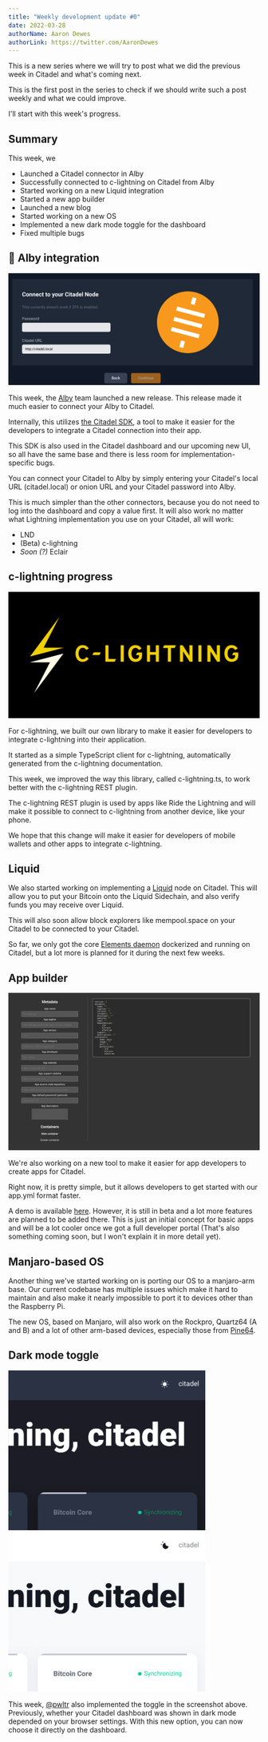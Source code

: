 ```yaml
---
title: "Weekly development update #0"
date: 2022-03-28
authorName: Aaron Dewes
authorLink: https://twitter.com/AaronDewes
---
```


This is a new series where we will try to post what we did the previous week in Citadel and what's coming next.

This is the first post in the series to check if we should write such a post weekly and what we could improve.

I'll start with this week's progress.

## Summary

This week, we

- Launched a Citadel connector in Alby
- Successfully connected to c-lightning on Citadel from Alby
- Started working on a new Liquid integration
- Started a new app builder
- Launched a new blog
- Started working on a new OS
- Implemented a new dark mode toggle for the dashboard
- Fixed multiple bugs


## 🐝 Alby integration

![A screenshot of Alby's Citadel connector](./alby-connector.png)

This week, the [Alby](https://getalby.com) team launched a new release. This release made it much easier to connect your Alby to Citadel.

Internally, this utilizes [the Citadel SDK](https://github.com/runcitadel/sdk), a tool to make it easier for the developers to integrate a Citadel connection into their app.

This SDK is also used in the Citadel dashboard and our upcoming new UI, so all have the same base and there is less room for implementation-specific bugs.

You can connect your Citadel to Alby by simply entering your Citadel's local URL (citadel.local) or onion URL and your Citadel password into Alby.

This is much simpler than the other connectors, because you do not need to log into the dashboard and copy a value first. It will also work no matter what Lightning implementation you use on your Citadel, all will work:

- LND
- (Beta) c-lightning
- _Soon (?)_ Eclair

## c-lightning progress

![c-lightning logo](./c-lightning_logo_white_on_dark_rgb.png)

For c-lightning, we built our own library to make it easier for developers to integrate c-lightning into their application.

It started as a simple TypeScript client for c-lightning, automatically generated from the c-lightning documentation.

This week, we improved the way this library, called c-lightning.ts, to work better with the c-lightning REST plugin.

The c-lightning REST plugin is used by apps like Ride the Lightning and will make it possible to connect to c-lightning from another device, like your phone.

We hope that this change will make it easier for developers of mobile wallets and other apps to integrate c-lightning.

## Liquid

We also started working on implementing a [Liquid](https://liquid.net) node on Citadel. This will allow you to put your Bitcoin onto the Liquid Sidechain, and also verify funds you may receive over Liquid.

This will also soon allow block explorers like mempool.space on your Citadel to be connected to your Citadel.

So far, we only got the core [Elements daemon](https://github.com/ElementsProject/elements) dockerized and running on Citadel, but a lot more is planned for it during the next few weeks.

## App builder

![A screenshot of the new app builder](./app-builder.png)

We're also working on a new tool to make it easier for app developers to create apps for Citadel.

Right now, it is pretty simple, but it allows developers to get started with our app.yml format faster.

A demo is available [here](https://app-builder.runcitadel.space/). However, it is still in beta and a lot more features are planned to be added there. This is just an initial concept for basic apps and will be a lot cooler once we got a full developer portal (That's also something coming soon, but I won't explain it in more detail yet).

## Manjaro-based OS

Another thing we've started working on is porting our OS to a manjaro-arm base. Our current codebase has multiple issues which make it hard to maintain and also make it nearly impossible to port it to devices other than the Raspberry Pi.

The new OS, based on Manjaro, will also work on the Rockpro, Quartz64 (A and B) and a lot of other arm-based devices, especially those from [Pine64](https://www.pine64.org/).

## Dark mode toggle

<img src="./dark-mode-toggle-1.png" style="height: 20rem;" alt="Light mode toggle"/>

<img src="./dark-mode-toggle-2.png" style="height: 20rem;" alt="Dark mode toggle"/>

This week, [@pwltr](https://github.com/pwltr) also implemented the toggle in the screenshot above.
Previously, whether your Citadel dashboard was shown in dark mode depended on your browser settings.
With this new option, you can now choose it directly on the dashboard.
